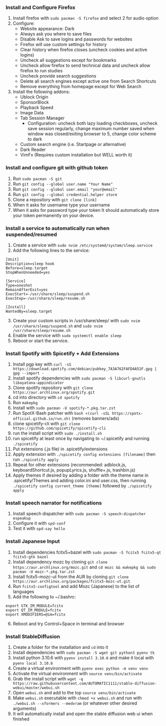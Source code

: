 ### Install and Configure Firefox
1. Install firefox with `sudo pacman -S firefox` and select 2 for audio option
2. Configure:
    - Website appearance: Dark
    - Always ask you where to save files
    - Disable Ask to save logins and passwords for websites
    - Firefox will use custom settings for history
    - Clear history when firefox closes (uncheck cookies and active logins)
    - Uncheck all suggestions except for bookmarks
    - Uncheck allow firefox to send technical data and uncheck allow firefox to run studies
    - Uncheck provide search suggestions
    - Delete all search engines except active one from Search Shortcuts
    - Remove everything from homepage except for Web Search
3. Install the following addons:
    - Ublock Origin
    - SponsorBlock
    - Playback Speed
    - Image Data
    - Tab Session Manager
        - Configuration: uncheck both lazy loading checkboxes, uncheck save session regularly, change maximum number saved when window was closed/exiting browser to 5, change color scheme to dark
    - Custom search engine (i.e. Startpage or alternative)
    - Dark Reader
    - VimFx (Requires custom installation but WELL worth it)
### Install and configure git with github token
1. Run `sudo pacman -S git`
2. Run `git config --global user.name "Your Name"`
3. Run `git config --global user.email "your@email"`
4. Run `git config --global credential.helper store`
5. Clone a repository with `git clone [link]`
6. When it asks for username type your username
7. When it asks for password type your token
It should automatically store your token permanently on your device.
### Install a service to automatically run when suspended/resumed
1. Create a service with `sudo nvim /etc/systemd/system/sleep.service`
2. Add the following lines to the service:
```
[Unit]
Description=sleep hook
Before=sleep.target
StopWhenUnneeded=yes

[Service]
Type=oneshot
RemainAfterExit=yes
ExecStart=-/usr/share/sleep/suspend.sh
ExecStop=-/usr/share/sleep/resume.sh

[Install]
WantedBy=sleep.target
```
3. Create your custom scripts in /usr/share/sleep/ with `sudo nvim /usr/share/sleep/suspend.sh` and `sudo nvim /usr/share/sleep/resume.sh`
4. Enable the service with `sudo systemctl enable sleep`
5. Reboot or start the service.
### Install Spotify with Spicetify + Add Extensions
1. Install pgp key with `curl -sS https://download.spotify.com/debian/pubkey_7A3A762FAFD4A51F.gpg | gpg --import -`
2. Install spotify dependencies with `sudo pacman -S libcurl-gnutls libayatana-appindicator`
3. Clone spotify repository with `git clone https://aur.archlinux.org/spotify.git`
4. cd into directory with `cd spotify`
5. Run `makepkg`
6. Install with `sudo pacman -U spotify-*.pkg.tar.zst`
7. Run SpotX-Bash patcher with `bash <(curl -sSL https://spotx-official.github.io/run.sh)` (removes banners/ads)
8. clone spicetify-cli with `git clone https://github.com/spicetify/spicetify-cli`
9. run the install script with `sudo ./install.sh`
10. run spicetify at least once by navigating to ~/.spicetify and running `./spicetify`
11. Put extensions (.js file) in .spicetify/extensions
12. Apply extension with `./spicetify config extensions [filename]` then run `./spicetify apply`
13. Repeat for other extensions (recommended: adblock.js, keyboardShortcut.js, popupLyrics.js, shuffle+.js, trashbin.js)
14. Apply themes if desired by adding a folder with the theme name in .spicetify/Themes and adding color.ini and user.css, then running `./spicetify config current_theme [theme]` followed by `./spicetify apply`
### Install speech narrator for notifications
1. Install speech dispatcher with `sudo pacman -S speech-dispatcher espeakup`
2. Configure it with `spd-conf`
3. Test it with `spd-say hello`
### Install Japanese Input
1. Install dependencies fcitx5+bazel with `sudo pacman -S fcitx5 fcitx5-qt fcitx5-gtk bazel`
2. Install dependency mozc by cloning `git clone https://aur.archlinux.org/mozc.git` and `cd mozc && makepkg && sudo pacman -U mozc-*.pkg.tar.zst`
3. Install fcitx5-mozc-ut from the AUR by cloning `git clone https://aur.archlinux.org/packages/fcitx5-mozc-ut.git`
4. Run `fcitx5-configtool` and add Mozc (Japanese) to the list of languages
5. Add the following to ~/.bashrc:
```
export GTK_IM_MODULE=fcitx
export QT_IM_MODULE=fcitx
export XMODIFIERS=@im=fcitx
```
6. Reboot and try Control+Space in terminal and browser
### Install StableDiffusion
1. Create a folder for the installation and `cd` into it
2. Install dependencies with `sudo pacman -S wget git python3 pyenv tk`
3. Install python 3.10.6 with `pyenv install 3.10.6` and make it local with `pyenv local 3.10.6`
4. Create a virtual environment with `pyenv exec python -m venv venv`
5. Activate the virtual environment with `source venv/bin/activate`
6. Grab the install script with `wget -q https://raw.githubusercontent.com/AUTOMATIC1111/stable-diffusion-webui/master/webui.sh`
7. Open `webui.sh` and add to the top `source venv/bin/activate`
7. Make `webui.sh` executable with `chmod +x webui.sh` and run with `./webui.sh --xformers --medvram` (or whatever other desired arguments)
8. It will automatically install and open the stable diffusion web ui when finished
